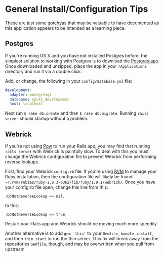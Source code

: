 # General Install/Configuration Tips

These are just some gotchyas that may be valuable to have documented as this
application appears to be intended as a learning piece.

## Postgres

If you're running OS X and you have not installed Postgres before, the simplest
solution to working with Postgres is to download the
[Postgres.app](http://postgresapp.com/). Once downloaded and unzipped, place the
app in your `/Applications` directory and run it via a double click.

Add, or change, the following in your `config/database.yml` file:

```yml
development:
  adapter: postgresql
  database: cpu45_development
  host: localhost
```

Next run `$ rake db:create` and then `$ rake db:migrate`. Running `rails server`
should startup without a problem.

## Webrick

If you're not using [Pow](http://pow.cx/) to run your Rails app, you may find
that running `rails server` with Webrick is painfully slow. To deal with this
you must change the Webrick configuration file to prevent Webrick from
performing reverse lookups.

First, find your Webrick `config.rb` file. If you're using
[RVM](https://rvm.io/) to manage your Ruby installation, then the configuration
file will likely be found
`~/.rvm/rubies/ruby-1.9.3-p362/lib/ruby/1.9.1/webrick/`. Once you have your
config.rb file open, change this line from this:

`:DoNotReverseLookup => nil,`

to this:

`:DoNotReverseLookup => true,`

Restart your Rails app and Webrick should be moving much more speedily.

Another alternative is to add `gem 'thin'` to your `Gemfile`, `bundle install`,
and then `thin start` to run the thin server. This fix will break away
from the repositories `Gemfile`, though, and may be overwritten when you pull
from upstream.
